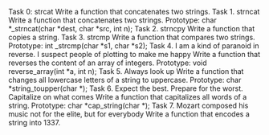 Task 0: strcat
Write a function that concatenates two strings.
Task 1. strncat
Write a function that concatenates two strings.
Prototype: char *_strncat(char *dest, char *src, int n);
Task 2. strncpy
Write a function that copies a string.
Task 3. strcmp
Write a function that compares two strings.
Prototype: int _strcmp(char *s1, char *s2);
Task 4. I am a kind of paranoid in reverse. I suspect people of plotting to make me happy
Write a function that reverses the content of an array of integers.
Prototype: void reverse_array(int *a, int n);
Task 5. Always look up
Write a function that changes all lowercase letters of a string to uppercase.
Prototype: char *string_toupper(char *);
Task 6. Expect the best. Prepare for the worst. Capitalize on what comes
Write a function that capitalizes all words of a string.
Prototype: char *cap_string(char *);
Task 7. Mozart composed his music not for the elite, but for everybody
Write a function that encodes a string into 1337.

